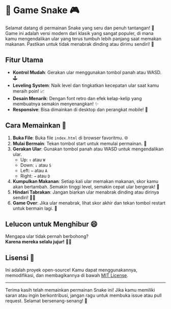 # 🐍 Game Snake 🎮

Selamat datang di permainan Snake yang seru dan penuh tantangan! 🥳 Game ini adalah versi modern dari klasik yang sangat populer, di mana kamu mengendalikan ular yang terus tumbuh lebih panjang saat memakan makanan. Pastikan untuk tidak menabrak dinding atau dirimu sendiri! 🚧

## Fitur Utama

- **Kontrol Mudah**: Gerakan ular menggunakan tombol panah atau WASD. 🕹️
- **Leveling System**: Naik level dan tingkatkan kecepatan ular saat kamu meraih poin! 📈
- **Desain Menarik**: Dengan font retro dan efek kelap-kelip yang membuatnya semakin menyenangkan! ✨
- **Responsive**: Bisa dimainkan di desktop dan perangkat mobile! 📱

## Cara Memainkan 🎉

1. **Buka File**: Buka file `index.html` di browser favoritmu. 🌐
2. **Mulai Bermain**: Tekan tombol start untuk memulai permainan. 🏁
3. **Gerakan Ular**: Gunakan tombol panah atau WASD untuk mengendalikan ular. 
   - Up: `↑` atau `W`
   - Down: `↓` atau `S`
   - Left: `←` atau `A`
   - Right: `→` atau `D`
4. **Kumpulkan Makanan**: Setiap kali ular memakan makanan, skor kamu akan bertambah. Semakin tinggi level, semakin cepat ular bergerak! 🍏
5. **Hindari Tabrakan**: Jangan biarkan ular menabrak dinding atau dirinya sendiri! 🐍❌
6. **Game Over**: Jika ular menabrak, lihat skor akhir dan tekan tombol restart untuk bermain lagi. 🔄

## Lelucon untuk Menghibur 😄

Mengapa ular tidak pernah berbohong?  
**Karena mereka selalu jujur!** 🐍😂

## Lisensi 📜

Ini adalah proyek open-source! Kamu dapat menggunakannya, memodifikasi, dan membagikannya di bawah [MIT License](https://opensource.org/licenses/MIT).

---

Terima kasih telah memainkan permainan Snake ini! Jika kamu memiliki saran atau ingin berkontribusi, jangan ragu untuk membuka issue atau pull request. Selamat bersenang-senang! 🎊
